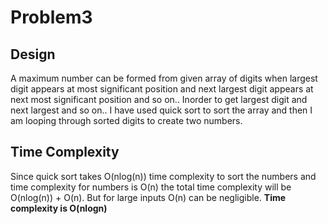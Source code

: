 # Problem3
## Design
A maximum number can be formed from given array of digits when largest digit appears at most significant position and next largest digit appears at next most significant position and so on.. Inorder to get largest digit and next largest and so on.. 
I have used quick sort to sort the array and then I am looping through sorted digits to create two numbers.
## Time Complexity
Since quick sort takes O(nlog(n)) time complexity to sort the numbers and time complexity for numbers is O(n) the total time complexity will be O(nlog(n)) + O(n). But for large inputs O(n) can be negligible.
**Time complexity is O(nlogn)**